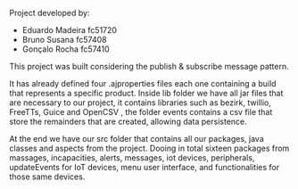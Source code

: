Project developed by:

- Eduardo Madeira fc51720
- Bruno Susana fc57408
- Gonçalo Rocha fc57410

This project was built considering the publish & subscribe message pattern.

It has already defined four .ajproperties files each one containing a build that represents a specific product.
Inside lib folder we have all jar files that are necessary to our project, it contains libraries such as bezirk, 
twillio, FreeTTs, Guice and OpenCSV , the folder events contains a csv file that store the remainders that are 
created, allowing data persistence. 

At the end we have our src folder that contains all our packages, java classes and aspects from the project. 
Dooing in total sixteen packages from massages, incapacities, alerts, messages, iot devices, peripherals, updateEvents 
for IoT devices, menu user interface, and functionalities for those same devices.
